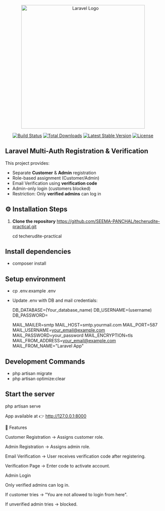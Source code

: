 <p align="center"><a href="https://laravel.com" target="_blank"><img src="https://raw.githubusercontent.com/laravel/art/master/logo-lockup/5%20SVG/2%20CMYK/1%20Full%20Color/laravel-logolockup-cmyk-red.svg" width="400" alt="Laravel Logo"></a></p>

<p align="center">
<a href="https://github.com/laravel/framework/actions"><img src="https://github.com/laravel/framework/workflows/tests/badge.svg" alt="Build Status"></a>
<a href="https://packagist.org/packages/laravel/framework"><img src="https://img.shields.io/packagist/dt/laravel/framework" alt="Total Downloads"></a>
<a href="https://packagist.org/packages/laravel/framework"><img src="https://img.shields.io/packagist/v/laravel/framework" alt="Latest Stable Version"></a>
<a href="https://packagist.org/packages/laravel/framework"><img src="https://img.shields.io/packagist/l/laravel/framework" alt="License"></a>
</p>

## Laravel Multi-Auth Registration & Verification


This project provides:  
- Separate **Customer** & **Admin** registration  
- Role-based assignment (Customer/Admin)  
- Email Verification using **verification code**  
- Admin-only login (customers blocked)  
- Restriction: Only **verified admins** can log in  

## ⚙️ Installation Steps

1. **Clone the repository**
   https://github.com/SEEMA-PANCHAL/techerudite-practical.git
   
   cd techerudite-practical

## Install dependencies
- composer install

## Setup environment
- cp .env.example .env
- Update .env with DB and mail credentials:

    DB_DATABASE=(Your_database_name)
    DB_USERNAME=(username)
    DB_PASSWORD=

    MAIL_MAILER=smtp
    MAIL_HOST=smtp.yourmail.com
    MAIL_PORT=587
    MAIL_USERNAME=your_email@example.com
    MAIL_PASSWORD=your_password
    MAIL_ENCRYPTION=tls
    MAIL_FROM_ADDRESS=your_email@example.com
    MAIL_FROM_NAME="Laravel App"

## Development Commands
- php artisan migrate
- php artisan optimize:clear

## Start the server

php artisan serve

App available at 👉 http://127.0.0.1:8000

🔑 Features

Customer Registration → Assigns customer role.

Admin Registration → Assigns admin role.

Email Verification → User receives verification code after registering.

Verification Page → Enter code to activate account.

Admin Login

Only verified admins can log in.

If customer tries → "You are not allowed to login from here".

If unverified admin tries → blocked.
